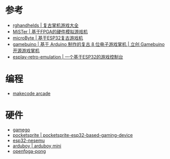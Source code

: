 # 参考
- [rghandhelds | 复古掌机游戏大全](https://www.rghandhelds.com/)
- [MiSTer | 基于FPGA的硬件模拟游戏机](https://github.com/MiSTer-devel)
- [microByte | 基于ESP32复古游戏机 ](https://github.com/jfm92/microByte)
- [gamebuino | 基于 Arduino 制作的复古 8 位电子游戏掌机](https://github.com/Gamebuino/Gamebuino-Classic)[ | 立创 Gamebuino 开源游戏掌机](https://oshwhub.com/zylx0532/Gamebuino_-SeK2kewO6)
- [ esplay-retro-emulation | 一个基于ESP32的游戏控制台](https://github.com/pebri86/esplay-retro-emulation)

# 编程
- [makecode arcade](https://arcade.makecode.com/)


# 硬件
- [gamego](https://www.tinkergen.com/cn_gamego)
- [pocketsprite](https://pocketsprite.com/)[ | pocketsprite-esp32-based-gaming-device](https://www.espressif.com/zh-hans/news/pocketsprite-esp32-based-gaming-device)
- [esp32-nesemu](https://oshwhub.com/micespring/esp32-nesemu)
- [arduboy](https://www.arduboy.com/)[ | arduboy mini](https://www.hackster.io/news/the-arduboy-mini-coming-soon-efd0286efbb9)
- [openfpga-pong](https://github.com/agg23/openfpga-pong)
